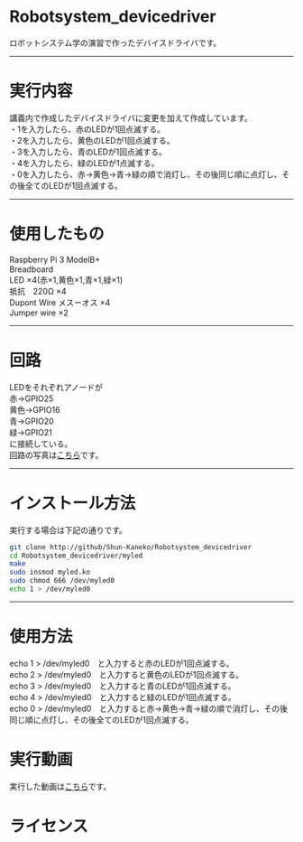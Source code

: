 # Robotsystem_devicedriver
ロボットシステム学の演習で作ったデバイスドライバです。
***  
# 実行内容
講義内で作成したデバイスドライバに変更を加えて作成しています。  
  ・1を入力したら、赤のLEDが1回点滅する。  
  ・2を入力したら、黄色のLEDが1回点滅する。  
  ・3を入力したら、青のLEDが1回点滅する。  
  ・4を入力したら、緑のLEDが1点滅する。  
  ・0を入力したら、赤→黄色→青→緑の順で消灯し、その後同じ順に点灯し、その後全てのLEDが1回点滅する。  
   ***
# 使用したもの
  Raspberry Pi 3 ModelB+   
  Breadboard   
  LED ×4(赤×1,黄色×1,青×1,緑×1)   
  抵抗　220Ω ×4   
  Dupont Wire メスーオス ×4   
  Jumper wire ×2  
   ***
# 回路
  LEDをそれぞれアノードが   
  赤→GPIO25   
  黄色→GPIO16   
  青→GPIO20   
  緑→GPIO21   
  に接続している。   
  回路の写真は[こちら](https://user-images.githubusercontent.com/72370478/101281791-937ee380-3814-11eb-90ab-b9b8cb4fdde9.jpeg)です。
  ***
# インストール方法   
実行する場合は下記の通りです。　　
```sh  
git clone http://github/Shun-Kaneko/Robotsystem_devicedriver  
cd Robotsystem_devicedriver/myled  
make  
sudo insmod myled.ko  
sudo chmod 666 /dev/myled0  
echo 1 > /dev/myled0  
```   
***  
# 使用方法   
echo 1 > /dev/myled0　と入力すると赤のLEDが1回点滅する。  
echo 2 > /dev/myled0　と入力すると黄色のLEDが1回点滅する。  
echo 3 > /dev/myled0　と入力すると青のLEDが1回点滅する。  
echo 4 > /dev/myled0　と入力すると緑のLEDが1回点滅する。  
echo 0 > /dev/myled0　と入力すると赤→黄色→青→緑の順で消灯し、その後同じ順に点灯し、その後全てのLEDが1回点滅する。  
# 実行動画
  実行した動画は[こちら](https://www.youtube.com/watch?v=FUy7c3xXVaw)です。  
# ライセンス  


